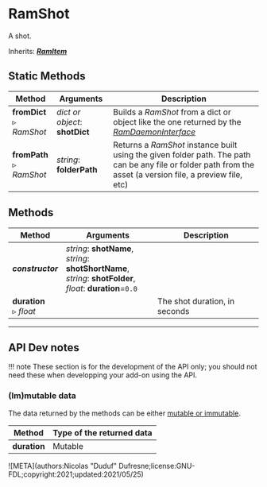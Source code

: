 # RamShot

A shot.

Inherits: [***RamItem***](ram_item.md)

## Static Methods

| Method | Arguments | Description |
| --- | --- | --- |
| **fromDict**<br />▹ *RamShot* | *dict or object*: **shotDict** | Builds a *RamShot* from a dict or object like the one returned by the *[RamDaemonInterface](ram_daemon_interface.md)* |
| **fromPath**<br />▹ *RamShot* | *string*: **folderPath**<br /> | Returns a *RamShot* instance built using the given folder path. The path can be any file or folder path from the asset (a version file, a preview file, etc) |

## Methods

| Method | Arguments | Description |
| --- | --- | --- |
| ***constructor*** | *string*: **shotName**,<br />*string*: **shotShortName**,<br />*string*: **shotFolder**,<br />*float*: **duration**=`0.0` | |
| **duration**<br />▹ *float* | | The shot duration, in seconds |

____

## API Dev notes

!!! note
    These section is for the development of the API only; you should not need these when developping your add-on using the API.

### (Im)mutable data

The data returned by the methods can be either [mutable or immutable](implementation.md#accessing-the-data).

| Method | Type of the returned data |
| --- | --- |
| **duration** | <i class="fa fa-pen"></i> Mutable |

![META](authors:Nicolas "Duduf" Dufresne;license:GNU-FDL;copyright:2021;updated:2021/05/25)